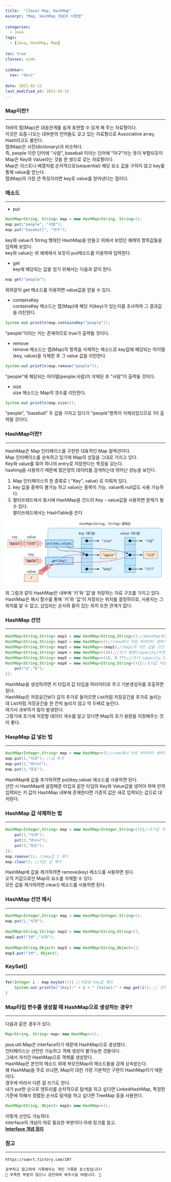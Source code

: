 ```yaml
---
title:  "[Java] Map, HashMap"
excerpt: "Map, HashMap 개념과 사용법"

categories:
  - Java
tags:
  - [Java, HashMap, Map]

toc: true
classes: wide

sidebar:
  nav: "docs"

date: 2021-02-15
last_modified_at: 2021-02-15
---
```


### Map이란?
---
자바의 맵(Map)은 대응관계를 쉽게 표현할 수 있게 해 주는 자료형이다.<br>
이것은 요즘 나오는 대부분의 언어들도 갖고 있는 자료형으로 Associative array, Hash라고도 불린다.<br>
맵(Map)은 사전(dictionary)과 비슷하다.<br>
즉, people 이란 단어에 "사람", baseball 이라는 단어에 "야구"라는 뜻이 부합되듯이 Map은 Key와 Value라는 것을 한 쌍으로 갖는 자료형이다.<br>
Map은 리스트나 배열처럼 순차적으로(sequential) 해당 요소 값을 구하지 않고 key를 통해 value를 얻는다.<br>
맵(Map)의 가장 큰 특징이라면 key로 value를 얻어낸다는 점이다.

### 메소드
---
- put<br>

```java
HashMap<String, String> map = new HashMap<String, String>();
map.put("people", "사람");
map.put("baseball", "야구");
```

key와 value가 String 형태인 HashMap을 만들고 위에서 보았던 예제의 항목값들을 입력해 보았다.<br>
key와 value는 위 예제에서 보듯이 put메소드를 이용하여 입력한다.

- get<br>
key에 해당되는 값을 얻기 위해서는 다음과 같이 한다.

```java
map.get("people");
```

위와같이 get 메소드를 이용하면 value값을 얻을 수 있다.

- containsKey<br>
containsKey 메소드는 맵(Map)에 해당 키(key)가 있는지를 조사하여 그 결과값을 리턴한다.

```java
System.out.println(map.containsKey("people"));
```

"people"이라는 키는 존재하므로 true가 출력될 것이다.

- remove<br>
remove 메소드는 맵(Map)의 항목을 삭제하는 메소드로 key값에 해당되는 아이템(key, value)을 삭제한 후 그 value 값을 리턴한다.

```java
System.out.println(map.remove("people"));
```

"people"에 해당되는 아이템(people:사람)이 삭제된 후 "사람"이 출력될 것이다.

- size<br>
size 메소드는 Map의 갯수를 리턴한다.

```java
System.out.println(map.size());
```

"people", "baseball" 두 값을 가지고 있다가 "people"항목이 삭제되었으므로 1이 출력될 것이다.

### HashMap이란?
---
HashMap은 Map 인터페이스를 구현한 대표적인 Map 컬렉션이다.<br>
Map 인터페이스를 상속하고 있기에 Map의 성질을 그대로 가지고 있다.<br>
Key와 value를 묶어 하나의 entry로 저장한다는 특징을 갖는다.<br>
hashing을 사용하기 때문에 많은양의 데이터를 검색하는데 뛰어난 성능을 보인다.

1. Map 인터페이스의 한 종류로 ( "Key", value) 로 이뤄져 있다.
2. key 값을 중복이 불가능 하고 value는 중복이 가능. value에 null값도 사용 가능하다.
3. 멀티쓰레드에서 동시에 HashMap을 건드려 Key - value값을 사용하면 문제가 될 수 있다.<br>멀티쓰레드에서는 HashTable을 쓴다

![Spring_HashMap](/img/Spring_HashMap.JPG)<br>

위 그림과 같이 HashMap은 내부에 '키'와 '값'을 저장하는 자료 구조를 가지고 있다.<br>
HashMap은 해시 함수를 통해 '키'와 '값'이 저장되는 위치를 결정하므로, 사용자는 그 위치를 알 수 없고, 삽입되는 순서와 들어 있는 위치 또한 관계가 없다. 

### HashMap 선언
---

```java
HashMap<String,String> map1 = new HashMap<String,String>();//HashMap생성
HashMap<String,String> map2 = new HashMap<>();//new에서 타입 파라미터 생략가능
HashMap<String,String> map3 = new HashMap<>(map1);//map1의 모든 값을 가진 HashMap생성
HashMap<String,String> map4 = new HashMap<>(10);//초기 용량(capacity)지정
HashMap<String,String> map5 = new HashMap<>(10, 0.7f);//초기 capacity,load factor지정
HashMap<String,String> map6 = new HashMap<String,String>(){{//초기값 지정
    put("a","b");
}};
```

HashMap을 생성하려면 키 타입과 값 타입을 파라미터로 주고 기본생성자를 호출하면 된다.<br>
HashMap은 저장공간보다 값이 추가로 들어오면 List처럼 저장공간을 추가로 늘리는데 List처럼 저장공간을 한 칸씩 늘리지 않고 약 두배로 늘린다.<br>
여기서 과부하가 많이 발생한다.<br>
그렇기에 초기에 저장할 데이터 개수를 알고 있다면 Map의 초기 용량을 지정해주는 것이 좋다.

### HaspMap 값 넣는 법
---

```java
HashMap<Integer,String> map = new HashMap<>();//new에서 타입 파라미터 생략가능
map.put(1,"사과"); //값 추가
map.put(2,"바나나");
map.put(3,"포도");
```
HashMap에 값을 추가하려면 put(key,value) 메소드를 사용하면 된다.<br>
선언 시 HashMap에 설정해준 타입과 같은 타입의 Key와 Value값을 넣어야 하며 만약 입력되는 키 값이 HashMap 내부에 존재한다면 기존의 값은 새로 입력되는 값으로 대치된다.

### HashMap 값 삭제하는 법
---

```java
HashMap<Integer,String> map = new HashMap<Integer,String>(){{//초기값 지정
    put(1,"사과");
    put(2,"바나나");
    put(3,"포도");
}};
map.remove(1); //key값 1 제거
map.clear(); //모든 값 제거
```

HashMap에 값을 제거하려면 remove(key) 메소드를 사용하면 된다.<br>
오직 키값으로만 Map의 요소를 삭제할 수 있다.<br>
모든 값을 제거하려면 clear() 메소드를 사용하면 된다.

### HashMap 선언 예시
---

```java
HashMap<Integer,String> map = new HashMap<Integer,String>();
map.put(1,"사과");

HashMap<String,String> map2 = new HashMap<String,String>();
map2.put("1번","사과");

HashMap<String,Object> map3 = new HashMap<String,Object>();
map3.put("1번", Object);
```

### KeySet()
---

```java
for(Integer i : map.keySet()){ //저장된 key값 확인
    System.out.println("[Key]:" + i + " [Value]:" + map.get(i)); // 반복문을 돌려서 설정하는 예시
}
```

### Map타입 변수를 생성할 때 HashMap으로 생성하는 경우?
---
다음과 같은 경우가 있다.

```java
Map<String, String> map= new HashMap<>();
```

java.util.Map은 interface이기 때문에 HashMap으로 생성했다.<br>
인터페이스는 선언만 가능하고 객체 생성이 불가능한 것들이다.<br>
그래서 자식인 HashMap으로 객체를 생성한다.<br>
HashMap은 본인의 메소드 외에 부모인Map의 메소드들을 강제 상속받는다.<br>
왜 HashMap을 주로 쓰냐면, Map이 대한 가장 기본적인 구현이 HashMap이기 때문이다.<br>
경우에 따라서 다른 걸 쓰기도 한다.<br>
내가 put한 순으로 엔트리를 순차적으로 탐색을 하고 싶다면 LinkedHashMap, 특정한 기준에 의해서 정렬된 순서로 탐색을 하고 싶다면 TreeMap 등을 사용한다.

```java
HashMap<String, Object> map2= new HashMap<>();
```

이렇게 선언도 가능하다.<br>
interface의 개념이 따로 필요한 부분이다 아래 링크를 참고.<br>
[**Interface 개념 정리**](https://eunrin15.github.io/java/java-interface)

### 참고
---

```
https://vaert.tistory.com/107
```

```
공부하고 참고하여 기록해두는 개인 기록용 포스팅입니다!
🤔 부족한 부분이 많으니 감안하여 봐주시길 바랍니다. 🤔
```
